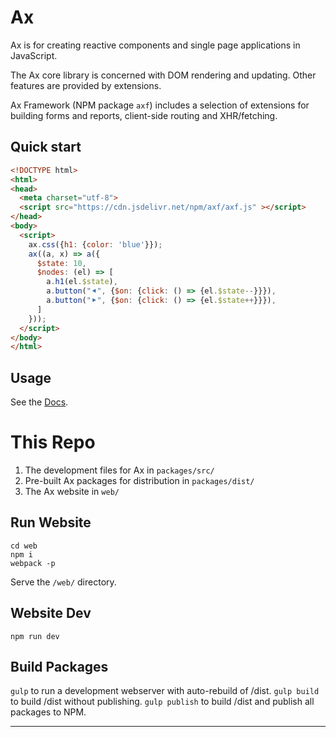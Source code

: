 Ax
==

Ax is for creating reactive components and single page applications in JavaScript.

The Ax core library is concerned with DOM rendering and updating. Other features are provided by extensions.

Ax Framework (NPM package `axf`) includes a selection of extensions for building forms and reports, client-side routing and XHR/fetching.

Quick start
-----------
~~~html
<!DOCTYPE html>
<html>
<head>
  <meta charset="utf-8">
  <script src="https://cdn.jsdelivr.net/npm/axf/axf.js" ></script>
</head>
<body>
  <script>
    ax.css({h1: {color: 'blue'}});
    ax((a, x) => a({
      $state: 10,
      $nodes: (el) => [
        a.h1(el.$state),
        a.button("⯇", {$on: {click: () => {el.$state--}}}),
        a.button("⯈", {$on: {click: () => {el.$state++}}}),
      ]
    }));
  </script>
</body>
</html>
~~~

Usage
-----
See the <a class="app-navigation" href="/docs/index.md">Docs</a>.

<!--README-ONLY-->
This Repo
=========

1. The development files for Ax in `packages/src/`
2. Pre-built Ax packages for distribution in `packages/dist/`
3. The Ax website in `web/`

Run Website
-----------

```console
cd web
npm i
webpack -p
```

Serve the `/web/` directory.


Website Dev
-----------

`npm run dev`

Build Packages
--------------

`gulp` to run a development webserver with auto-rebuild of /dist.
`gulp build` to build /dist without publishing.
`gulp publish` to build /dist and publish all packages to NPM.

<!--MARKDOWN-->
<hr>
<a href="https://github.com/engines/Ax"><i class="fab fa-github"></i></a>
